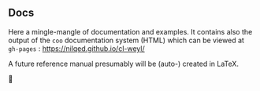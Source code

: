 ## Docs
Here a mingle-mangle of documentation and examples. It contains also the output of the `coo`
documentation system (HTML) which can be viewed at `gh-pages` : https://nilqed.github.io/cl-weyl/

A future reference manual presumably will be (auto-) created in LaTeX.

:rocket:


